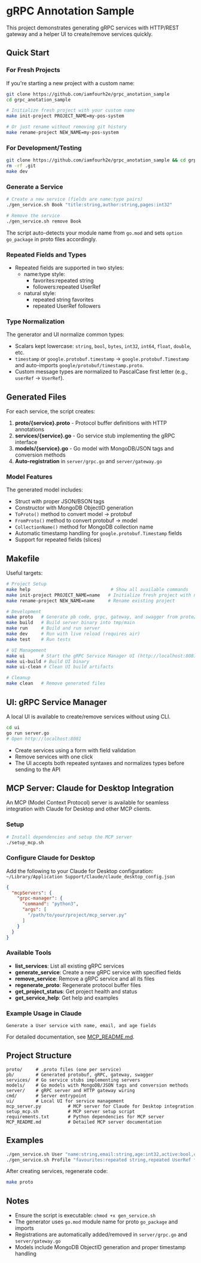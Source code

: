 # gRPC Annotation Sample

This project demonstrates generating gRPC services with HTTP/REST gateway and a helper UI to create/remove services quickly.

## Quick Start

### For Fresh Projects

If you're starting a new project with a custom name:

```bash
git clone https://github.com/iamfourh2e/grpc_anotation_sample
cd grpc_anotation_sample

# Initialize fresh project with your custom name
make init-project PROJECT_NAME=my-pos-system

# Or just rename without removing git history
make rename-project NEW_NAME=my-pos-system
```

### For Development/Testing

```bash
git clone https://github.com/iamfourh2e/grpc_anotation_sample && cd grpc_anotation_sample
rm -rf .git
make dev
```

### Generate a Service

```bash
# Create a new service (fields are name:type pairs)
./gen_service.sh Book "title:string,author:string,pages:int32"

# Remove the service
./gen_service.sh remove Book
```

The script auto-detects your module name from `go.mod` and sets `option go_package` in proto files accordingly.

### Repeated Fields and Types

- Repeated fields are supported in two styles:
  - name:type style:
    - favorites:repeated string
    - followers:repeated UserRef
  - natural style:
    - repeated string favorites
    - repeated UserRef followers

### Type Normalization

The generator and UI normalize common types:
- Scalars kept lowercase: `string`, `bool`, `bytes`, `int32`, `int64`, `float`, `double`, etc.
- `timestamp` or `google.protobuf.timestamp` → `google.protobuf.Timestamp` and auto-imports `google/protobuf/timestamp.proto`.
- Custom message types are normalized to PascalCase first letter (e.g., `userRef` → `UserRef`).

## Generated Files

For each service, the script creates:

1. **proto/{service}.proto** - Protocol buffer definitions with HTTP annotations
2. **services/{service}.go** - Go service stub implementing the gRPC interface
3. **models/{service}.go** - Go model with MongoDB/JSON tags and conversion methods
4. **Auto-registration** in `server/grpc.go` and `server/gateway.go`

### Model Features

The generated model includes:
- Struct with proper JSON/BSON tags
- Constructor with MongoDB ObjectID generation
- `ToProto()` method to convert model → protobuf
- `FromProto()` method to convert protobuf → model
- `CollectionName()` method for MongoDB collection name
- Automatic timestamp handling for `google.protobuf.Timestamp` fields
- Support for repeated fields (slices)

## Makefile

Useful targets:

```bash
# Project Setup
make help                              # Show all available commands
make init-project PROJECT_NAME=name   # Initialize fresh project with new name
make rename-project NEW_NAME=name     # Rename existing project

# Development
make proto   # Generate pb code, grpc, gateway, and swagger from proto/
make build   # Build server binary into tmp/main
make run     # Build and run server
make dev     # Run with live reload (requires air)
make test    # Run tests

# UI Management
make ui      # Start the gRPC Service Manager UI (http://localhost:8081)
make ui-build # Build UI binary
make ui-clean # Clean UI build artifacts

# Cleanup
make clean   # Remove generated files
```

## UI: gRPC Service Manager

A local UI is available to create/remove services without using CLI.

```bash
cd ui
go run server.go
# Open http://localhost:8081
```

- Create services using a form with field validation
- Remove services with one click
- The UI accepts both repeated syntaxes and normalizes types before sending to the API

## MCP Server: Claude for Desktop Integration

An MCP (Model Context Protocol) server is available for seamless integration with Claude for Desktop and other MCP clients.

### Setup

```bash
# Install dependencies and setup the MCP server
./setup_mcp.sh
```

### Configure Claude for Desktop

Add the following to your Claude for Desktop configuration:
`~/Library/Application Support/Claude/claude_desktop_config.json`

```json
{
  "mcpServers": {
    "grpc-manager": {
      "command": "python3",
      "args": [
        "/path/to/your/project/mcp_server.py"
      ]
    }
  }
}
```

### Available Tools

- **list_services**: List all existing gRPC services
- **generate_service**: Create a new gRPC service with specified fields
- **remove_service**: Remove a gRPC service and all its files
- **regenerate_proto**: Regenerate protocol buffer files
- **get_project_status**: Get project health and status
- **get_service_help**: Get help and examples

### Example Usage in Claude

```
Generate a User service with name, email, and age fields
```

For detailed documentation, see [MCP_README.md](MCP_README.md).

## Project Structure

```
proto/     # .proto files (one per service)
pb/        # Generated protobuf, gRPC, gateway, swagger
services/  # Go service stubs implementing servers
models/    # Go models with MongoDB/JSON tags and conversion methods
server/    # gRPC server and HTTP gateway wiring
cmd/       # Server entrypoint
ui/        # Local UI for service management
mcp_server.py          # MCP server for Claude for Desktop integration
setup_mcp.sh           # MCP server setup script
requirements.txt       # Python dependencies for MCP server
MCP_README.md          # Detailed MCP server documentation
```

## Examples

```bash
./gen_service.sh User "name:string,email:string,age:int32,active:bool,created_at:timestamp"
./gen_service.sh Profile "favourites:repeated string,repeated UserRef followers"
```

After creating services, regenerate code:

```bash
make proto
```

## Notes

- Ensure the script is executable: `chmod +x gen_service.sh`
- The generator uses `go.mod` module name for proto `go_package` and imports
- Registrations are automatically added/removed in `server/grpc.go` and `server/gateway.go`
- Models include MongoDB ObjectID generation and proper timestamp handling